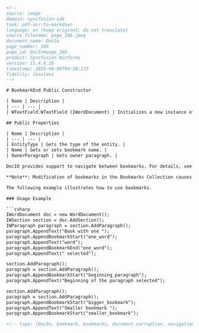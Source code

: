 ```html
<!-- 
source: image
domain: syncfusion-sdk
task: pdf-ocr-to-markdown
language: en (keep original; do not translate)
source_filename: page_166.jpeg
document_name: DocIo
page_number: 166
page_id: DocIo#page_166
product: Syncfusion Winforms
version: 11.4.0.26
timestamp: 2025-08-09T04:38:17Z
fidelity: lossless
-->

# BookmarkEnd Public Constructor

| Name | Description |
| --- | --- |
| WTextField.WTextField (IWordDocument) | Initializes a new instance of the `BookmarkEnd` class. |

## Public Properties

| Name | Description |
| --- | --- |
| EntityType | Gets the type of the entity. |
| Name | Gets or sets bookmark name. |
| OwnerParagraph | Gets owner paragraph. |

DocIO provides support to navigate between bookmarks. For details, see **BookmarkNavigator**.

**Note**: Modification of bookmarks in the Bookmarks Collection causes document corruption.

The following example illustrates how to use bookmarks.

### Usage Example

```csharp
IWordDocument doc = new WordDocument();
IWSection section = doc.AddSection();
IWP‌aragraph paragraph = section.AddParagraph();
paragraph.AppendText("Book with one ");
paragraph.AppendBookmarkStart("one_word");
paragraph.AppendText("word");
paragraph.AppendBookma‌rkEnd("one_word");
paragraph.AppendText(" selected");

section.AddParagraph();
paragraph = section.AddParagraph();
paragraph.AppendBookmarkStart("beginning_paragraph");
paragraph.AppendText("Beginning of the paragraph selected");

section.AddParagraph();
paragraph = section.AddParagraph();
paragraph.AppendBookmarkStart("bigger_bookmark");
paragraph.AppendText("Smaller bookmark ");
paragraph.AppendBookmarkStart("smaller_bookmark");
```
```html
<!-- tags: [DocIo, bookmark, bookmarks, document corruption, navigation, BookmarkEnd, Public Properties, C#' ] -->
```